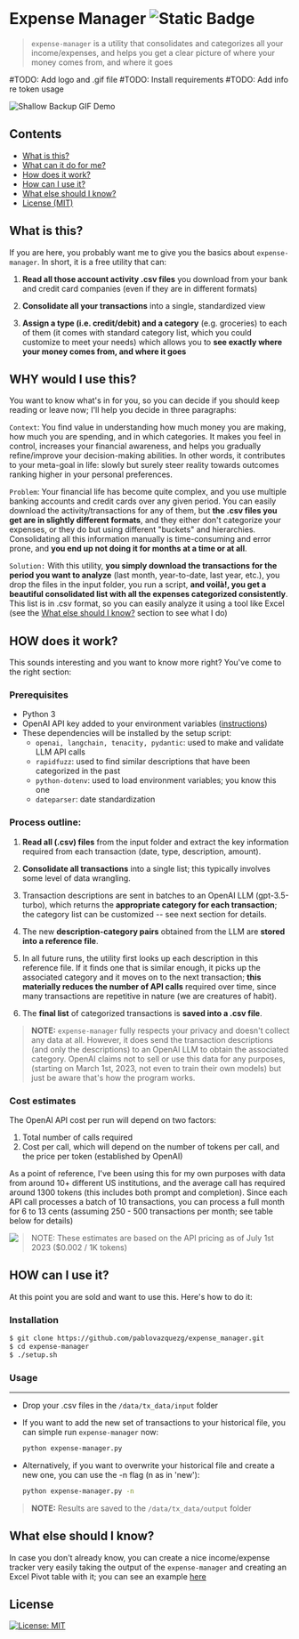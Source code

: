 

<br />

# Expense Manager ![Static Badge](https://img.shields.io/badge/Made_with_love_in-NYC-red)

> `expense-manager` is a utility that consolidates and categorizes all your income/expenses, and helps you get a clear picture of where your money comes from, and where it goes 



#TODO: Add logo and .gif file
#TODO: Install requirements
#TODO: Add info re token usage


![Shallow Backup GIF Demo](img/shallow-backup-demo.gif)

## Contents

 * [What is this?](#what-is-this) 
 * [What can it do for me?](#what-can-it-do-for-me)
 * [How does it work?](#how-does-it-work)
 * [How can I use it?](#how-can-i-use-it)
 * [What else should I know?](#what-else-should-i-know)
 * [License (MIT)](#git-integration)


## What is this?
If you are here, you probably want me to give you the basics about `expense-manager`. In short, it is a free utility that can:
1. **Read all those account activity .csv files** you download from your bank and credit card companies (even if they are in different formats)

2. **Consolidate all your transactions** into a single, standardized view

3. **Assign a type (i.e. credit/debit) and a category** (e.g. groceries) to each of them (it comes with standard category list, which you could customize to meet your needs) which allows you to **see exactly where your money comes from, and where it goes**


## WHY would I use this?
You want to know what's in for you, so you can decide if you should keep reading or leave now; I'll help you decide in three paragraphs:

`Context`: You find value in understanding how much money you are making, how much you are spending, and in which categories. It makes you feel in control, increases your financial awareness, and helps you gradually refine/improve your decision-making abilities. In other words, it contributes to your meta-goal in life: slowly but surely steer reality towards outcomes ranking higher in your personal preferences.

`Problem`: Your financial life has become quite complex, and you use multiple banking accounts and credit cards over any given period. You can easily download the activity/transactions for any of them, but **the .csv files you get are in slightly different formats**, and they either don't categorize your expenses, or they do but using different "buckets" and hierarchies. Consolidating all this information manually is time-consuming and error prone, and **you end up not doing it for months at a time or at all**.

`Solution:` With this utility, **you simply download the transactions for the period you want to analyze** (last month, year-to-date, last year, etc.), you drop the files in the input folder, you run a script, **and voilà!, you get a beautiful consolidated list with all the expenses categorized consistently**. This list is in .csv format, so you can easily analyze it using a tool like Excel (see the [What else should I know?](#what-else-should-i-know) section to see what I do)

## HOW does it work?

This sounds interesting and you want to know more right? You've come to the right section:
### Prerequisites
+ Python 3
+ OpenAI API key added to your environment variables ([instructions](https://www.immersivelimit.com/tutorials/adding-your-openai-api-key-to-system-environment-variables))
+ These dependencies will be installed by the setup script:
    - `openai, langchain, tenacity, pydantic`: used to make and validate LLM API calls
    - `rapidfuzz`: used to find similar descriptions that have been categorized in the past
    - `python-dotenv`: used to load environment variables; you know this one
    - `dateparser`: date standardization

### Process outline:
1. **Read all (.csv) files** from the input folder and extract the key information required from each transaction (date, type, description, amount).

1. **Consolidate all transactions** into a single list; this typically involves some level of data wrangling.

1. Transaction descriptions are sent in batches to an OpenAI LLM (gpt-3.5-turbo), which returns the **appropriate category for each transaction**; the category list can be customized -- see next section for details.

1. The new **description-category pairs** obtained from the LLM are **stored into a reference file**.

1. In all future runs, the utility first looks up each description in this reference file. If it finds one that is similar enough, it picks up the associated category and it moves on to the next transaction; **this materially reduces the number of API calls** required over time, since many transactions are repetitive in nature (we are creatures of habit).

1. The **final list** of categorized transactions is **saved into a .csv file**.  


> **NOTE:**
> `expense-manager` fully respects your privacy and doesn't collect any data at all. However, it does send the transaction descriptions (and only the descriptions) to an OpenAI LLM to obtain the associated category. OpenAI claims not to sell or use this data for any purposes, (starting on March 1st, 2023, not even to train their own models) but just be aware that's how the program works.

### Cost estimates
The OpenAI API cost per run will depend on two factors:
1. Total number of calls required
1. Cost per call, which will depend on the number of tokens per call, and the price per token (established by OpenAI)

As a point of reference, I've been using this for my own purposes with data from around 10+ different US institutions, and the average call has required around 1300 tokens (this includes both prompt and completion). Since each API call processes a batch of 10 transactions, you can process a full month for 6 to 13 cents (assuming 250 - 500 transactions per month; see table below for details)

<a href="cost-estimates">
  <img src="https://github.com/pablovazquezg/expense_manager/blob/master/media/cost_estimates.png"  align="left" />
</a>

> NOTE: These estimates are based on the API pricing as of July 1st 2023 ($0.002 / 1K tokens)
## HOW can I use it?
At this point you are sold and want to use this. Here's how to do it:
### Installation

```bash
$ git clone https://github.com/pablovazquezg/expense_manager.git
$ cd expense-manager
$ ./setup.sh
```


### Usage
---
+ Drop your .csv files in the `/data/tx_data/input` folder

+ If you want to add the new set of transactions to your historical file, you can simple run `expense-manager` now:
    ```bash
    python expense-manager.py
    ```
+ Alternatively, if you want to overwrite your historical file and create a new one, you can use the -n flag (n as in 'new'): 
    ```bash
    python expense-manager.py -n
    ```
> **NOTE:**
> Results are saved to the `/data/tx_data/output` folder

## What else should I know?
In case you don't already know, you can create a nice income/expense tracker very easily taking the output of the `expense-manager` and creating an Excel Pivot table with it; you can see an example [here](https://www.vertex42.com/blog/excel-tips/using-pivot-tables-to-analyze-income-and-expenses.html)

## License
[![License: MIT](https://img.shields.io/badge/License-MIT-yellow.svg)](https://opensource.org/licenses/MIT)